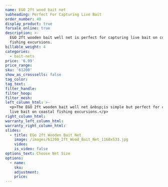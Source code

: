 ```yaml
---
name: EGO 2ft wood bait net
subheading: Perfect For Capturing Live Bait
order_number: 40
display_product: true
forsale_online: true
description: >-
  EGO 2ft wooden bait well net is perfect for capturing live bait on coastal
  fishing excursions.
billable_weight: 4
categories:
  - bait-nets
price: '6.99'
price_range:
sku: '61200'
show_as_crosssells: false
tag_color:
tag_text:
filter_handle:
filter_hoop:
filter_mesh:
left_column_html: >-
  <p>The EGO 2ft wooden bait well net &nbsp;is simple but perfect for capturing
  live bait on coastal fishing excursions.</p>
right_column_html:
warranty_left_column_html:
warranty_right_column_html:
slides:
  - title: EGo 2ft Wooden Bait Net
    image: /images/61200_2ft_Wood_Bait_Net_1160x533.jpg
    video:
    is_video: false
options_text: Choose Net Size
options:
  - name:
    sku:
    adjustment:
    price:
---
```

